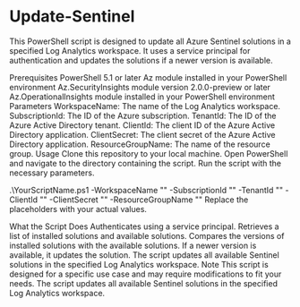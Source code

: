 # Update-Sentinel
This PowerShell script is designed to update all Azure Sentinel solutions in a specified Log Analytics workspace. It uses a service principal for authentication and updates the solutions if a newer version is available.

Prerequisites
PowerShell 5.1 or later
Az module installed in your PowerShell environment
Az.SecurityInsights module version 2.0.0-preview or later
Az.OperationalInsights module installed in your PowerShell environment
Parameters
WorkspaceName: The name of the Log Analytics workspace.
SubscriptionId: The ID of the Azure subscription.
TenantId: The ID of the Azure Active Directory tenant.
ClientId: The client ID of the Azure Active Directory application.
ClientSecret: The client secret of the Azure Active Directory application.
ResourceGroupName: The name of the resource group.
Usage
Clone this repository to your local machine.
Open PowerShell and navigate to the directory containing the script.
Run the script with the necessary parameters.

.\YourScriptName.ps1 -WorkspaceName "<YourWorkspaceName>" -SubscriptionId "<YourSubscriptionId>" -TenantId "<YourTenantId>" -ClientId "<YourClientId>" -ClientSecret "<YourClientSecret>" -ResourceGroupName "<YourResourceGroupName>"
Replace the placeholders with your actual values.

What the Script Does
Authenticates using a service principal.
Retrieves a list of installed solutions and available solutions.
Compares the versions of installed solutions with the available solutions.
If a newer version is available, it updates the solution.
The script updates all available Sentinel solutions in the specified Log Analytics workspace.
Note
This script is designed for a specific use case and may require modifications to fit your needs.
The script updates all available Sentinel solutions in the specified Log Analytics workspace.
